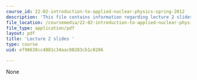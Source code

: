 ```yaml
---
course_id: 22-02-introduction-to-applied-nuclear-physics-spring-2012
description: 'This file contains information regarding lecture 2 slides '
file_location: /coursemedia/22-02-introduction-to-applied-nuclear-physics-spring-2012/ef98638cc4881c34aac80283cb1c0286_MIT22_02S12_lec02.pdf
file_type: application/pdf
layout: pdf
title: 'Lecture 2 slides '
type: course
uid: ef98638cc4881c34aac80283cb1c0286

---
```

None